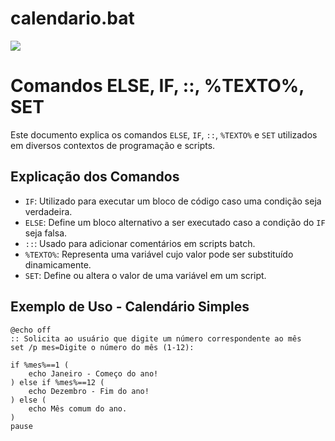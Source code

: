 # calendario.bat
![](https://us.123rf.com/450wm/bobrovee/bobrovee1707/bobrovee170700011/83099227-cone-realista-brilhante-do-calend%C3%A1rio-do-m%C3%AAs-com-datas-isolado-vector.jpg)

# Comandos ELSE, IF, ::, %TEXTO%, SET

Este documento explica os comandos `ELSE`, `IF`, `::`, `%TEXTO%` e `SET` utilizados em diversos contextos de programação e scripts.

## Explicação dos Comandos

- `IF`: Utilizado para executar um bloco de código caso uma condição seja verdadeira.
- `ELSE`: Define um bloco alternativo a ser executado caso a condição do `IF` seja falsa.
- `::`: Usado para adicionar comentários em scripts batch.
- `%TEXTO%`: Representa uma variável cujo valor pode ser substituído dinamicamente.
- `SET`: Define ou altera o valor de uma variável em um script.

## Exemplo de Uso - Calendário Simples

```
@echo off
:: Solicita ao usuário que digite um número correspondente ao mês
set /p mes=Digite o número do mês (1-12):

if %mes%==1 (
    echo Janeiro - Começo do ano!
) else if %mes%==12 (
    echo Dezembro - Fim do ano!
) else (
    echo Mês comum do ano.
)
pause
```




